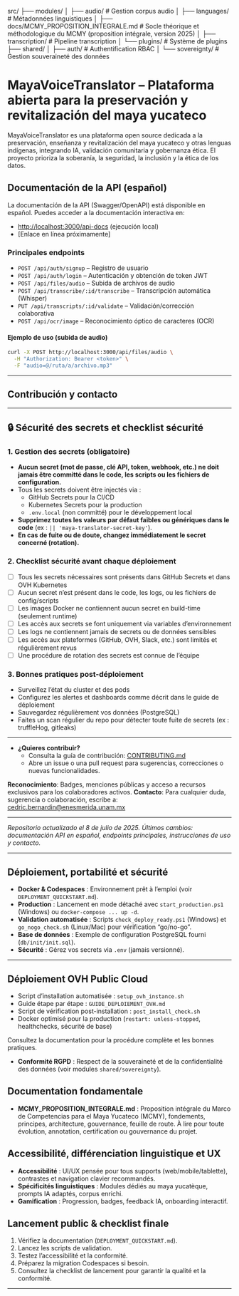 
src/
├── modules/
│   ├── audio/          # Gestion corpus audio
│   ├── languages/      # Métadonnées linguistiques
│   ├── docs/MCMY_PROPOSITION_INTEGRALE.md   # Socle théorique et méthodologique du MCMY (proposition intégrale, version 2025)
│   ├── transcription/  # Pipeline transcription
│   └── plugins/        # Système de plugins
├── shared/
│   ├── auth/          # Authentification RBAC
│   └── sovereignty/   # Gestion souveraineté des données

# MayaVoiceTranslator – Plataforma abierta para la preservación y revitalización del maya yucateco

MayaVoiceTranslator es una plataforma open source dedicada a la preservación, enseñanza y revitalización del maya yucateco y otras lenguas indígenas, integrando IA, validación comunitaria y gobernanza ética. El proyecto prioriza la soberanía, la seguridad, la inclusión y la ética de los datos.

## Documentación de la API (español)

La documentación de la API (Swagger/OpenAPI) está disponible en español. Puedes acceder a la documentación interactiva en:
- [http://localhost:3000/api-docs](http://localhost:3000/api-docs) (ejecución local)
- [Enlace en línea próximamente]

### Principales endpoints
- `POST /api/auth/signup` – Registro de usuario
- `POST /api/auth/login` – Autenticación y obtención de token JWT
- `POST /api/files/audio` – Subida de archivos de audio
- `POST /api/transcribe/:id/transcribe` – Transcripción automática (Whisper)
- `PUT /api/transcripts/:id/validate` – Validación/corrección colaborativa
- `POST /api/ocr/image` – Reconocimiento óptico de caracteres (OCR)

#### Ejemplo de uso (subida de audio)
```bash
curl -X POST http://localhost:3000/api/files/audio \
  -H "Authorization: Bearer <token>" \
  -F "audio=@/ruta/a/archivo.mp3"
```

---

## Contribución y contacto

---
## 🔒 Sécurité des secrets et checklist sécurité

### 1. Gestion des secrets (obligatoire)
- **Aucun secret (mot de passe, clé API, token, webhook, etc.) ne doit jamais être committé dans le code, les scripts ou les fichiers de configuration.**
- Tous les secrets doivent être injectés via :
  - GitHub Secrets pour la CI/CD
  - Kubernetes Secrets pour la production
  - `.env.local` (non committé) pour le développement local
- **Supprimez toutes les valeurs par défaut faibles ou génériques dans le code** (ex : `|| 'maya-translator-secret-key'`).
- **En cas de fuite ou de doute, changez immédiatement le secret concerné (rotation).**

### 2. Checklist sécurité avant chaque déploiement
- [ ] Tous les secrets nécessaires sont présents dans GitHub Secrets et dans OVH Kubernetes
- [ ] Aucun secret n’est présent dans le code, les logs, ou les fichiers de config/scripts
- [ ] Les images Docker ne contiennent aucun secret en build-time (seulement runtime)
- [ ] Les accès aux secrets se font uniquement via variables d’environnement
- [ ] Les logs ne contiennent jamais de secrets ou de données sensibles
- [ ] Les accès aux plateformes (GitHub, OVH, Slack, etc.) sont limités et régulièrement revus
- [ ] Une procédure de rotation des secrets est connue de l’équipe

### 3. Bonnes pratiques post-déploiement
- Surveillez l’état du cluster et des pods
- Configurez les alertes et dashboards comme décrit dans le guide de déploiement
- Sauvegardez régulièrement vos données (PostgreSQL)
- Faites un scan régulier du repo pour détecter toute fuite de secrets (ex : truffleHog, gitleaks)

---

- **¿Quieres contribuir?**
  - Consulta la guía de contribución: [CONTRIBUTING.md](./CONTRIBUTING.md)
  - Abre un issue o una pull request para sugerencias, correcciones o nuevas funcionalidades.

**Reconocimiento**: Badges, menciones públicas y acceso a recursos exclusivos para los colaboradores activos.
**Contacto**: Para cualquier duda, sugerencia o colaboración, escribe a: cedric.bernardin@enesmerida.unam.mx

---

_Repositorio actualizado el 8 de julio de 2025. Últimos cambios: documentación API en español, endpoints principales, instrucciones de uso y contacto._

---

## Déploiement, portabilité et sécurité

- **Docker & Codespaces** : Environnement prêt à l’emploi (voir `DEPLOYMENT_QUICKSTART.md`).
- **Production** : Lancement en mode détaché avec `start_production.ps1` (Windows) ou `docker-compose ... up -d`.
- **Validation automatisée** : Scripts `check_deploy_ready.ps1` (Windows) et `go_nogo_check.sh` (Linux/Mac) pour vérification “go/no-go”.
- **Base de données** : Exemple de configuration PostgreSQL fourni (`db/init/init.sql`).
- **Sécurité** : Gérez vos secrets via `.env` (jamais versionné).

---

## Déploiement OVH Public Cloud

- Script d’installation automatisée : `setup_ovh_instance.sh`
- Guide étape par étape : `GUIDE_DEPLOIEMENT_OVH.md`
- Script de vérification post-installation : `post_install_check.sh`
- Docker optimisé pour la production (`restart: unless-stopped`, healthchecks, sécurité de base)

Consultez la documentation pour la procédure complète et les bonnes pratiques.
- **Conformité RGPD** : Respect de la souveraineté et de la confidentialité des données (voir modules `shared/sovereignty`).

## Documentation fondamentale

- **MCMY_PROPOSITION_INTEGRALE.md** : Proposition intégrale du Marco de Competencias para el Maya Yucateco (MCMY), fondements, principes, architecture, gouvernance, feuille de route. À lire pour toute évolution, annotation, certification ou gouvernance du projet.

## Accessibilité, différenciation linguistique et UX

- **Accessibilité** : UI/UX pensée pour tous supports (web/mobile/tablette), contrastes et navigation clavier recommandés.
- **Spécificités linguistiques** : Modules dédiés au maya yucatèque, prompts IA adaptés, corpus enrichi.
- **Gamification** : Progression, badges, feedback IA, onboarding interactif.

## Lancement public & checklist finale

1. Vérifiez la documentation (`DEPLOYMENT_QUICKSTART.md`).
2. Lancez les scripts de validation.
3. Testez l’accessibilité et la conformité.
4. Préparez la migration Codespaces si besoin.
5. Consultez la checklist de lancement pour garantir la qualité et la conformité.

---
